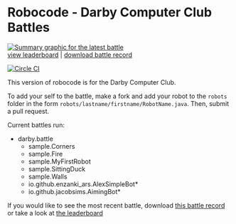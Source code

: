 # Robocode - Darby Computer Club Battles

[![Summary graphic for the latest battle](https://darbycomputerclub.github.io/darbyrobocode/results/melee/darbygraphic.svg)](https://darbycomputerclub.github.io/darbyrobocode/results/melee/darby-col.txt)<br>
[view leaderboard](https://darbycomputerclub.github.io/darbyrobocode/results/melee/darby-col.txt) | [download battle record](https://darbycomputerclub.github.io/darbyrobocode/results/melee/darbyrecord.br)

[![Circle CI](https://circleci.com/gh/DarbyComputerClub/darbyrobocode/tree/master.svg?style=svg)](https://circleci.com/gh/DarbyComputerClub/darbyrobocode/tree/master)

This version of robocode is for the Darby Computer Club. 

To add your self to the battle, make a fork and add your robot to the `robots` folder in the form `robots/lastname/firstname/RobotName.java`. Then, submit a pull request.

Current battles run:
  - darby.battle
    - sample.Corners
    - sample.Fire
    - sample.MyFirstRobot
    - sample.SittingDuck
    - sample.Walls
    - io.github.enzanki_ars.AlexSimpleBot*
    - io.github.jacobsims.AimingBot*

If you would like to see the most recent battle, download [this battle record](https://darbycomputerclub.github.io/darbyrobocode/results/melee/darbyrecord.br) or take a look at [the leaderboard](https://darbycomputerclub.github.io/darbyrobocode/results/melee/darby-col.txt)
